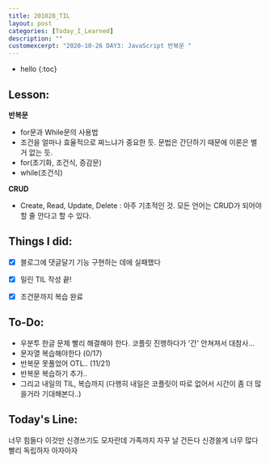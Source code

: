 ```yaml
---
title: 201028_TIL
layout: post
categories: [Today_I_Learned]
description: ""
customexcerpt: "2020-10-26 DAY3: JavaScript 반복문 "
---
```


* hello
{:toc}


## Lesson:
 **반복문**
 - for문과 While문의 사용법
 - 조건을 얼마나 효율적으로 짜느냐가 중요한 듯. 문법은 간단하기 때문에 이론은 별 거 없는 듯.
 - for(초기화, 조건식, 증감문)
 - while(조건식)
 
 **CRUD** 
 - Create, Read, Update, Delete : 아주 기초적인 것. 모든 언어는 CRUD가 되어야 할 줄 안다고 할 수 있다.
 

## Things I did:
- [x] 블로그에 댓글달기 기능 구현하는 데에 실패했다
- [x] 밀린 TIL 작성 끝!
- [X] 조건문까지 복습 완료


## To-Do:
- 우분투 한글 문제 빨리 해결해야 한다. 코플릿 진행하다가 '간' 안쳐져서 대참사... 
- 문자열 복습해야한다 (0/17)
- 반복문 못풀었어 OTL.. (11/21)
- 반복문 복습하기 추가..
- 그리고 내일의 TIL, 복습까지 (다행히 내일은 코플릿이 따로 없어서 시간이 좀 더 많을거라 기대해본다..)


## Today's Line:
너무 힘들다 이것만 신경쓰기도 모자란데 가족까지 자꾸 날 건든다 신경쓸게 너무 많다 빨리 독립하자 아자아자
